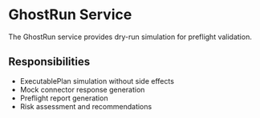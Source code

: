 # GhostRun Service

The GhostRun service provides dry-run simulation for preflight validation.

## Responsibilities

- ExecutablePlan simulation without side effects
- Mock connector response generation
- Preflight report generation
- Risk assessment and recommendations